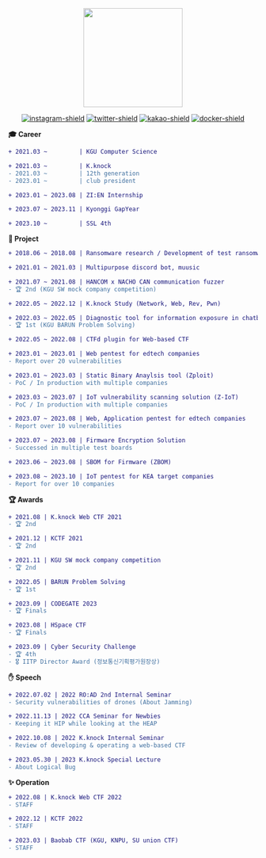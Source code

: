 <!-- <h2>Hi There! 👋</h2> -->

<!-- <img align="center" src="https://i.giphy.com/OSOOHw7N9gb3R06OU7.gif" width="200"> -->
<!-- [![banner-image]][banner-link] -->

<div align="center">

<img align="center" src="https://i.giphy.com/OSOOHw7N9gb3R06OU7.gif" width="200">

<br>

[![instagram-shield]][instagram-link]
[![twitter-shield]][twitter-link]
[![kakao-shield]][kakao-link]
[![docker-shield]][docker-link]

<!-- <img src="https://github-readme-streak-stats.herokuapp.com/?user=hannbyul&theme=dark"/> -->

</div>

**🎓 Career**

```diff
+ 2021.03 ~         | KGU Computer Science

+ 2021.03 ~         | K.knock
- 2021.03 ~         | 12th generation
- 2023.01 ~         | club president

+ 2023.01 ~ 2023.08 | ZI:EN Internship

+ 2023.07 ~ 2023.11 | Kyonggi GapYear

+ 2023.10 ~         | SSL 4th
```

**🚀 Project**

```diff
+ 2018.06 ~ 2018.08 | Ransomware research / Development of test ransomware using Minesweeper

+ 2021.01 ~ 2021.03 | Multipurpose discord bot, muusic

+ 2021.07 ~ 2021.08 | HANCOM x NACHO CAN communication fuzzer
- 🏆 2nd (KGU SW mock company competition)

+ 2022.05 ~ 2022.12 | K.knock Study (Network, Web, Rev, Pwn)

+ 2022.03 ~ 2022.05 | Diagnostic tool for information exposure in chatbots
- 🏆 1st (KGU BARUN Problem Solving)

+ 2022.05 ~ 2022.08 | CTFd plugin for Web-based CTF

+ 2023.01 ~ 2023.01 | Web pentest for edtech companies
- Report over 20 vulnerabilities

+ 2023.01 ~ 2023.03 | Static Binary Anaylsis tool (Zploit)
- PoC / In production with multiple companies

+ 2023.03 ~ 2023.07 | IoT vulnerability scanning solution (Z-IoT)
- PoC / In production with multiple companies

+ 2023.07 ~ 2023.08 | Web, Application pentest for edtech companies
- Report over 10 vulnerabilities

+ 2023.07 ~ 2023.08 | Firmware Encryption Solution
- Successed in multiple test boards

+ 2023.06 ~ 2023.08 | SBOM for Firmware (ZBOM)

+ 2023.08 ~ 2023.10 | IoT pentest for KEA target companies
- Report for over 10 companies
```

**🏆 Awards**

```diff
+ 2021.08 | K.knock Web CTF 2021
- 🏆 2nd

+ 2021.12 | KCTF 2021
- 🏆 2nd

+ 2021.11 | KGU SW mock company competition
- 🏆 2nd

+ 2022.05 | BARUN Problem Solving
- 🏆 1st

+ 2023.09 | CODEGATE 2023
- 🏆 Finals

+ 2023.08 | HSpace CTF
- 🏆 Finals

+ 2023.09 | Cyber Security Challenge
- 🏆 4th
- 🎖️ IITP Director Award (정보통신기획평가원장상)
```

**✋ Speech**

```diff
+ 2022.07.02 | 2022 RO:AD 2nd Internal Seminar
- Security vulnerabilities of drones (About Jamming)

+ 2022.11.13 | 2022 CCA Seminar for Newbies
- Keeping it HIP while looking at the HEAP

+ 2022.10.08 | 2022 K.knock Internal Seminar
- Review of developing & operating a web-based CTF

+ 2023.05.30 | 2023 K.knock Special Lecture
- About Logical Bug
```

**✨ Operation**

```diff
+ 2022.08 | K.knock Web CTF 2022
- STAFF

+ 2022.12 | KCTF 2022
- STAFF

+ 2023.03 | Baobab CTF (KGU, KNPU, SU union CTF)
- STAFF
```

<!-- banner link -->

[banner-image]: ./assets/profile-banner.png
[banner-link]: https://www.github.com/hannbyul

<!-- SNS -->

[instagram-link]: https://www.instagram.com/han.__.byul/
[instagram-shield]: https://img.shields.io/twitter/follow/han.__.byul?style=flat&logo=instagram&color=%23E4405F
[twitter-link]: https://twitter.com/intent/follow?screen_name=han__byul
[twitter-shield]: https://img.shields.io/twitter/follow/han__byul?style=flat&logo=twitter&color=%231DA1F2
[kakao-link]: https://open.kakao.com/me/han__byul
[kakao-shield]: https://img.shields.io/twitter/follow/han__byul?style=flat&logo=kakaotalk&color=%23FFCD00
[docker-link]: https://hub.docker.com/u/hannbyul
[docker-shield]: https://img.shields.io/twitter/follow/hannbyul?style=flat&logo=docker&color=%232496ED

<!-- github info -->

[streak-stats]: https://github-readme-streak-stats.herokuapp.com/?user=hannbyul&theme=dark
